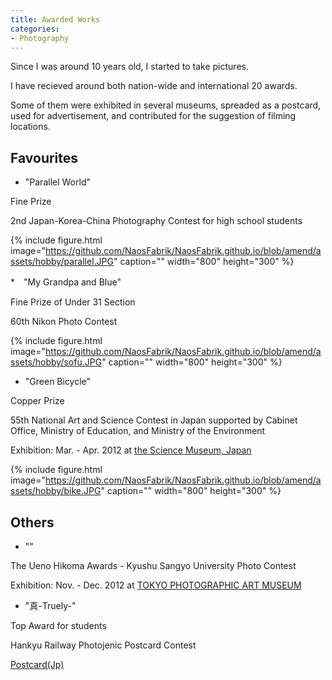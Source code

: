 ```yaml
---
title: Awarded Works
categories:
- Photography
---
```


Since I was around 10 years old, I started to take pictures.

I have recieved around both nation-wide and international 20 awards. 

<!-- more -->

Some of them were exhibited in several museums, spreaded as a postcard, used for advertisement, and contributed for the suggestion of filming locations.

## Favourites
* "Parallel World"

Fine Prize

2nd Japan-Korea-China Photography Contest for high school students

{% include figure.html image="https://github.com/NaosFabrik/NaosFabrik.github.io/blob/amend/assets/hobby/parallel.JPG" caption="" width="800" height="300" %}


*　"My Grandpa and Blue"

Fine Prize of Under 31 Section 

60th Nikon Photo Contest

{% include figure.html image="https://github.com/NaosFabrik/NaosFabrik.github.io/blob/amend/assets/hobby/sofu.JPG" caption="" width="800" height="300" %}



* "Green Bicycle"

Copper Prize

55th National Art and Science Contest in Japan supported by Cabinet Office, Ministry of Education, and Ministry of the Environment

Exhibition: Mar. - Apr. 2012 at [the Science Museum, Japan](https://www.jsf.or.jp/en/)

{% include figure.html image="https://github.com/NaosFabrik/NaosFabrik.github.io/blob/amend/assets/hobby/bike.JPG" caption="" width="800" height="300" %}



## Others
* ""

The Ueno Hikoma Awards - Kyushu Sangyo University Photo Contest

Exhibition: Nov. - Dec. 2012 at [TOKYO PHOTOGRAPHIC ART MUSEUM](https://topmuseum.jp/e/contents/index.html)

* "真-Truely-"

Top Award for students

Hankyu Railway Photojenic Postcard Contest

[Postcard(Jp)](https://www.hankyu.co.jp/eehagaki/eehagaki2012/images/pdf/ukyo09.pdf)



